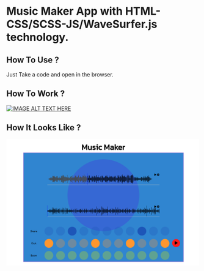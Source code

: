 # Music Maker App with HTML-CSS/SCSS-JS/WaveSurfer.js technology.

## How To Use ? 
Just Take a code and open in the browser.

## How To Work ? 
[![IMAGE ALT TEXT HERE](https://www.youtube.com/watch?v=2zg7pOP6QLw/0.jpg)](https://www.youtube.com/watch?v=2zg7pOP6QLw)



## How It Looks Like ? 
![İMG](imgs/bb.png "İMG")
